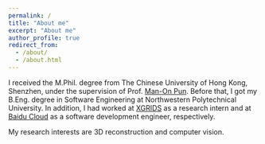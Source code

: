 ```yaml
---
permalink: /
title: "About me"
excerpt: "About me"
author_profile: true
redirect_from: 
  - /about/
  - /about.html
---
```


I received the M.Phil. degree from The Chinese University of Hong Kong, Shenzhen, under the supervision of Prof. [Man-On Pun](https://mypage.cuhk.edu.cn/academics/simonpun/member/director_simonpun.html). Before that, I got my B.Eng. degree in Software Engineering at Northwestern Polytechnical University. In addition, I had worked at [XGRIDS](https://www.xgrids.cn/) as a research intern and at [Baidu Cloud](https://intl.cloud.baidu.com/) as a software development engineer, respectively.

My research interests are 3D reconstruction and computer vision.